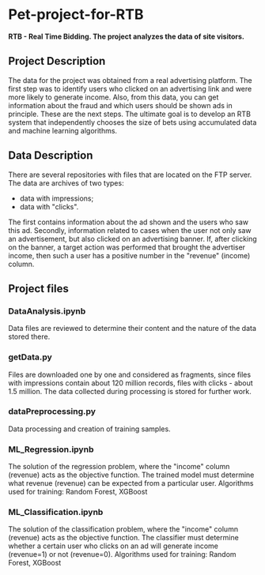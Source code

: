 # Pet-project-for-RTB
**RTB - Real Time Bidding. 
The project analyzes the data of site visitors.** 

## Project Description
The data for the project was obtained from a real advertising platform. The first step was to identify users who clicked on an advertising link and were more likely to generate income. Also, from this data, you can get information about the fraud and which users should be shown ads in principle. These are the next steps.
The ultimate goal is to develop an RTB system that independently chooses the size of bets using accumulated data and machine learning algorithms.

## Data Description
There are several repositories with files that are located on the FTP server.
The data are archives of two types:
- data with impressions;
- data with "clicks".

The first contains information about the ad shown and the users who saw this ad.
Secondly, information related to cases when the user not only saw an advertisement, but also clicked on an advertising banner. If, after clicking on the banner, a target action was performed that brought the advertiser income, then such a user has a positive number in the "revenue" (income) column.

## Project files

### DataAnalysis.ipynb 
Data files are reviewed to determine their content and the nature of the data stored there.
	
### getData.py 
Files are downloaded one by one and considered as fragments, since files with impressions contain about 120 million records, files with clicks - about 1.5 million. The data collected during processing is stored for further work.

### dataPreprocessing.py
Data processing and creation of training samples.

### ML_Regression.ipynb 
The solution of the regression problem, where the "income" column (revenue) acts as the objective function. The trained model must determine what revenue (revenue) can be expected from a particular user.
Algorithms used for training: Random Forest, XGBoost

### ML_Classification.ipynb 
The solution of the classification problem, where the "income" column (revenue) acts as the objective function.
The classifier must determine whether a certain user who clicks on an ad will generate income (revenue=1) or not (revenue=0).
Algorithms used for training: Random Forest, XGBoost
